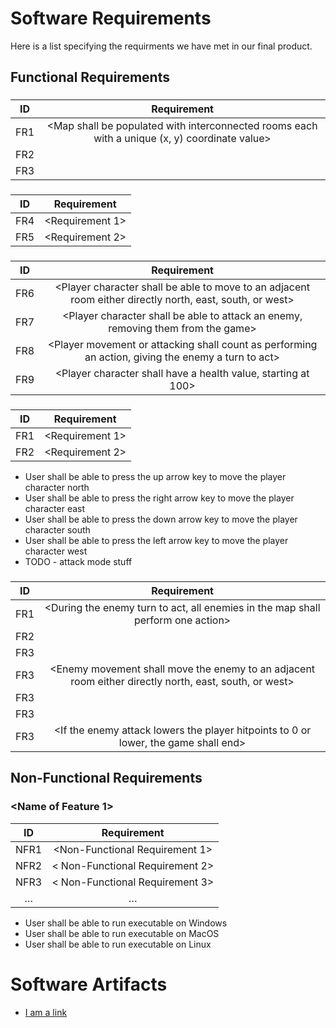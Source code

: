 # Software Requirements
Here is a list specifying the requirments we have met in our final product.

## Functional Requirements 

### <Map>
| ID  | Requirement     | 
| :-------------: | :----------: | 
| FR1 | <Map shall be populated with interconnected rooms each with a unique (x, y) coordinate value> | 
| FR2 | <Player character object representing the user shall populate a room> | 
| FR3 | <Enemy objects shall populate rooms> | 

### <Graphics>
| ID  | Requirement     | 
| :-------------: | :----------: | 
| FR4 | <Requirement 1> | 
| FR5 | <Requirement 2> | 



### <Player Character>  
| ID  | Requirement     | 
| :-------------: | :----------: | 
| FR6 | <Player character shall be able to move to an adjacent room either directly north, east, south, or west> | 
| FR7 | <Player character shall be able to attack an enemy, removing them from the game> | 
| FR8 | <Player movement or attacking shall count as performing an action, giving the enemy a turn to act> | 
| FR9 | <Player character shall have a health value, starting at 100> | 


  
### <User Input>
| ID  | Requirement     | 
| :-------------: | :----------: | 
| FR1 | <Requirement 1> | 
| FR2 | <Requirement 2> | 

* User shall be able to press the up arrow key to move the player character north
* User shall be able to press the right arrow key to move the player character east
* User shall be able to press the down arrow key to move the player character south
* User shall be able to press the left arrow key to move the player character west
* TODO - attack mode stuff
  

### <Enemies>
| ID  | Requirement     |
| :-------------: | :----------: | 
| FR1 | <During the enemy turn to act, all enemies in the map shall perform one action> | 
| FR2 | <enemies shall perform a movement for their action if the player character is in a seperate room> | 
| FR3 | <enemies shall perform an attack for their action if th eplayer character is in the same room> | 
| FR3 | <Enemy movement shall move the enemy to an adjacent room either directly north, east, south, or west> | 
| FR3 | <During movement enemies shall move in a direction that gets them closer to the player> | 
| FR3 | <Enemy attack shall reduce the amount of hitpoint the player character possesses> | 
| FR3 | <If the enemy attack lowers the player hitpoints to 0 or lower, the game shall end> | 





## Non-Functional Requirements

### <Name of Feature 1> 

| ID  | Requirement     | 
| :-------------: | :----------: | 
| NFR1 | <Non-Functional Requirement 1> | 
| NFR2 | < Non-Functional Requirement 2> |
| NFR3 | < Non-Functional Requirement 3> |
| … | … | 


* User shall be able to run executable on Windows
* User shall be able to run executable on MacOS
* User shall be able to run executable on Linux




# Software Artifacts

<Describe the purpose of this section>

* [I am a link](to_some_file.pdf)

